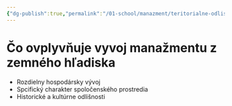 ```yaml
---
{"dg-publish":true,"permalink":"/01-school/manazment/teritorialne-odlisnosti/","tags":["year1","summerSemester","uniMNZ"]}
---
```


# Čo ovplyvňuje vyvoj manažmentu z zemného hľadiska
- Rozdielny hospodársky vývoj
- Spcifický charakter spoločenského prostredia
- Historické a kultúrne odlišnosti